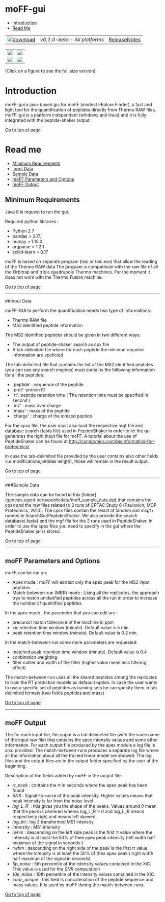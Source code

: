 # moFF-gui #

* [Introduction](#introduction)
* [Read Me](#read-me)




|   |   |   |
| :-------------------------: | :---------------: | :--: |
| [![download](https://github.com/compomics/moff-gui/wiki/images/button_3.png)](https://github.com/compomics/moff-gui/releases/download/0.1.0-beta/moff-gui-0.1.0-beta.zip) | *v0.1.0-beta - All platforms* | [ReleaseNotes](https://github.com/compomics/moff-gui/releases/tag/0.1.0-beta) |


|   |   |
| :----------------------------------: | :-----------------------------------: | 
| [![](https://github.com/compomics/moff-gui/wiki/images/1_snap_small.png)](https://github.com/compomics/moff-gui/wiki/images/1_snap.PNG) |  [![](https://github.com/compomics/moff-gui/wiki/images/2_snap_small.png)](https://github.com/compomics/moff-gui/wiki/images/2_snap.PNG) |
| [![](https://github.com/compomics/moff-gui/wiki/images/3_snap_small.png)](https://github.com/compomics/moff-gui/wiki/images/3_snap.PNG) |  [![](https://github.com/compomics/moff-gui/wiki/images/4_snap_small.png)](https://github.com/compomics/moff-gui/wiki/images/4_snap.PNG) |

(Click on a figure to see the full size version)





# Introduction #
moFF-gui a java-based gui for moFF (modest FEature Finder), a fast and light tool for the quantification of peptides directly from Thermo RAW files. moFF-gui is a platform independent (windows and linux) and it is fully integrated with the peptide-shaker output.

[Go to top of page](#moff-gui)



# Read me #
  * [Minimum Requirements](#minimum-requirements)
  * [Input Data](#input-data)
  * [Sample Data](#sample-data)
  * [moFF Parameters and Options](#moff-parameters-and-options)
  * [moFF Output](#moff-output)


## Minimum Requirements ##

Java 8 is request to run the gui.

Required python libraries :
- Python 2.7
- pandas  > 0.17.
- numpy > 1.10.0
- argparse > 1.2.1 
- scikit-learn > 0.17

moFF is based on separate program (txic or txic.exe) that allow the reading of the Thermo RAW data 
The program is compatibale with the raw file of all the Orbitrap and triple quadrupole Thermo machines. 
For the moment it does not work with the Thermo Fusion machine.

[Go to top of page](#moff-gui)

--- 
##Input Data

moFF-GUI to perform the quantification needs two type of informations:
 - Thermo RAW file 
 - MS2 identified peptide information

The MS2 identified peptides should be given in two different ways:
- The output of peptide-shaker search as cpx file
- A tab-delimited file where for each  peptide the minimun required information are speficied

The tab-delimited file that contains the list of the MS2 identified peptides (you can use any search engines) must contains the following information for all the peptides:
  - 'peptide' : sequence of the peptide
  - 'prot': protein ID 
  - 'rt': peptide retention time  ( The retention time must be specified in second )
  - 'mz' : mass over charge
  - 'mass' : mass of the peptide
  - 'charge' : charge of the ionized peptide

For the cpsx file, the user must also load the respective mgf file and database search (fasta file) used in PeptideShaker in order to let the gui generates the right input file for moFF.
A tutorial about the use of PeptideShaker can be found at <http://compomics.com/bioinformatics-for-proteomics/>

In case the tab-delimited file provided by the user contains also other fields (i.e modifications,petides length), those will remain in the result output.

[Go to top of page](#moff-gui)

---
###Sample Data

The sample data can be found in this [folder] (genesis.ugent.be/uvpublicdata/moff_sample_data.zip) that contains the cpsx and the raw files related to 3 runs of CPTAC Study 6 (Paulovich, MCP Proteomics, 2010).
The cpsx files contain the result of tandem and msgf+ runned in SearchGui/PeptidesShaker. We also provide the search database(.fasta) and the mgf file  for the 3 runs used in PeptideShaker. 
In order to use the cpsx files you need to specify in the gui where the PeptideShaker jar is stored.

[Go to top of page](#moff-gui)

---
## moFF Parameters and Options 

moFF  can be run on:
- Apex mode : moFF will extract only the apex peak for the MS2 input peptides
- Match-between-run (MBR) mode : Using all the replicates, the approach trys to match unidenfied peptides across all the run in order to  increase the number of quantified peptides.

In the apex mode , the parameter that you can edit are :
 - precursor match tollerance of the machine in ppm
 - xic retention time window (minute). Default value is 5 min.
 - peak retention time window (minute). Default value is 0.2 min.

In the match-between-run some more parameters are requested:
 - 	matched peak retention time window (minute). Default value is 0.4 
 -  conbination weighting
 - 	filter outlier and width of the filter (higher value mean less filtering effect)

The match-between-run uses all the shared peptides among the replicates to train the RT prediction models as defaoult option. In case the user wants to use a specific set of peptides as training sets he can specify them in tab delimited formats (two fields peptides and mass)


[Go to top of page](#moff-gui)

---
## moFF Output

The for each input file, the ouput is a tab delimeted file (with the same name of the input raw file) that contains the apex intensity values and some other information.  For each output file produced by the apex module  a log file is also provided. The match-between-runs produces a separate log file where all the information about all the trained linear model are showed. 
The log files and the output files are in the output folder specified by the user at the beginning. 

Description of the fields added by moFF in the output file:

  - *rt_peak* : contains the rt in seconds where the apex peak has been found
  - *SNR* :  Signal-to-noise  of the peak intensity. Higher values means that peak intensity is far from the noise level 
  - *log_L_R*' :  this gives you the shape of the peaks. Values around 0  mean that the peak is centered wheres  log_L_R > 0 and log_L_R   means  respectively right and   means left skewed. 
  - *log_int* : log 2 transformed MS1 intensity 
  - *intensity* :  MS1 intensity
  - *lwhm* : descending on the left side peak is the first rt value  where the intensity  is at least the 50% of thee apex peak intensity (left width half maximun of the signal in seconds )
  - *rwhm* : descending on the right side of the peak  is the first rt value where the intensity is at least the 50% of thea apex peak ( right width half maximun of the signal in seconds)
  - *5p_noise* : 5th percentile of the intensity values contained in the XiC. This value is used for the *SNR* computation
  - *10p_noise* :  10th percentile of the intensity values contained in the XiC.
  - *code_unique* : this field is concatenation of the peptide sequence and mass values. It is used by moFF during the match-between-runs.
 



[Go to top of page](#moff-gui)
